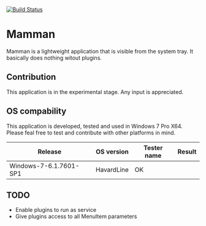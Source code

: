 [![Build Status](https://travis-ci.org/LTS-AS/Mamman.svg?branch=master)](https://travis-ci.org/LTS-AS/Mamman)

# Mamman

Mamman is a lightweight application that is visible from the system tray. It basically does nothing witout plugins.

## Contribution

This application is in the experimental stage. Any input is appreciated.

## OS compability

This application is developed, tested and used in Windows 7 Pro X64. Please feal free to test and contribute with other platforms in mind.

Release | OS version | Tester name | Result
--- | --- | --- | ---
 | Windows-7-6.1.7601-SP1 | HavardLine | OK

## TODO

- Enable plugins to run as service
- Give plugins access to all MenuItem parameters
